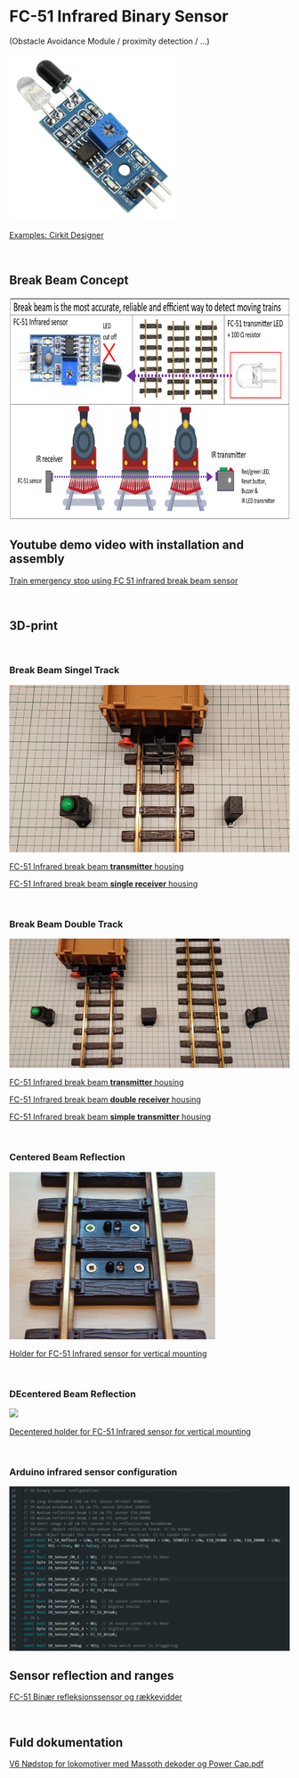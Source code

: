 # FC-51 Infrared Binary Sensor 
(Obstacle Avoidance Module / proximity detection / ...)

<img src="https://github.com/MTD2A/FC-51/blob/main/image/Infrared-Obstacle-Avoidance-Sensor-Module-FC-51.png" width="300" height="300">

[Examples: Cirkit Designer](https://docs.cirkitdesigner.com/component/17602446-c38c-d62e-3c59-d687e345d3aa)

<br/>

## Break Beam Concept

<img src="https://github.com/MTD2A/FC-51/blob/main/image/Break%20Beam%20concept.png" height="400">

<br/>

## Youtube demo video with installation and assembly

[Train emergency stop using FC 51 infrared break beam sensor](https://youtu.be/gq-1eKoV4c0)

<br/>

## 3D-print

<br/>

### Break Beam Singel Track

<img src="https://github.com/MTD2A/FC-51/blob/main/image/FC-51%20single%20receiver%20and%20transmitter.jpg" height="300">

[FC-51 Infrared break beam **transmitter** housing](https://www.thingiverse.com/thing:6818774)

[FC-51 Infrared break beam **single receiver** housing](https://www.thingiverse.com/thing:6806684)

<br/>

### Break Beam Double Track

<img src="https://github.com/MTD2A/FC-51/blob/main/image/FC-51%20double%20receiver%20and%20transmitter.jpg">

[FC-51 Infrared break beam **transmitter** housing](https://www.thingiverse.com/thing:6818774)

[FC-51 Infrared break beam **double receiver** housing](https://www.thingiverse.com/thing:6806054)

[FC-51 Infrared break beam **simple transmitter** housing](https://www.thingiverse.com/thing:6818783)

<br/>

### Centered Beam Reflection

<img src="https://github.com/MTD2A/FC-51/blob/main/image/Train%20track%20holder%20with%20FC-51%20mounted%20on%20track%202.png" height="300">

[Holder for FC-51 Infrared sensor for vertical mounting](https://www.thingiverse.com/thing:6805617)

<br/>

### DEcentered Beam Reflection

<img src="https://github.com/MTD2A/FC-51/blob/main/image/Train%20track%20decentered%20holder%20with%20FC-51%20mounted%20on%20track%202.png" height="300">

[Decentered holder for FC-51 Infrared sensor for vertical mounting](https://www.thingiverse.com/thing:6775046)

<br/>

### Arduino infrared sensor configuration

<img src="https://github.com/MTD2A/FC-51/blob/main/image/Arduino-Sensor-Configuration.png">

<br/>

## Sensor reflection and ranges

[FC-51 Binær refleksionssensor og rækkevidder](https://github.com/MTD2A/FC-51/blob/main/doc/FC-51%20infrar%C3%B8d%20bin%C3%A6r%20refleksionssensor%20og%20r%C3%A6kkevidder.pdf)

<br/>

## Fuld dokumentation

[V6 Nødstop for lokomotiver med Massoth dekoder og Power Cap.pdf](https://github.com/MTD2A/Train_Emergency_Stop/blob/main/doc/V6%20N%C3%B8dstop%20for%20lokomotiver%20med%20Massoth%20dekoder%20og%20Power%20Cap.pdf)


